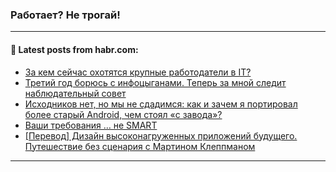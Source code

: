 ### Работает? Не трогай!

---
<!--
#### 🛠️ Technical stack:

![Java](https://img.shields.io/badge/Java-informational?logo=Oracle&style=flat&logoColor=white&color=FF4500)
![Kotlin](https://img.shields.io/badge/Kotlin-informational?logo=Kotlin&style=flat&logoColor=white&color=774D97)
![TS](https://img.shields.io/badge/TypeScript-informational?logo=typeScript&style=flat&logoColor=black&color=017acc)
![Python](https://img.shields.io/badge/Python-informational?logo=Python&style=flat&logoColor=black&color=ffdd54) <br>
![Spring](https://img.shields.io/badge/Spring-informational?logo=Spring&style=flat&logoColor=white&color=6DB33F) 
![SpringBoot](https://img.shields.io/badge/SpringBoot-informational?logo=SpringBoot&style=flat&logoColor=white&color=6DB33F)
![Nest](https://img.shields.io/badge/NestJS-informational?logo=NestJS&style=flat&logoColor=white&color=E0234E) 
![NodeJS](https://img.shields.io/badge/NodeJS-informational?logo=node.js&style=flat&logoColor=white&color=70A760)<br>
![PostgreSQL](https://img.shields.io/badge/PostgreSQL-informational?logo=PostgreSQL&style=flat&logoColor=white&color=DAA520)
![MongoDB](https://img.shields.io/badge/MongoDB-informational?logo=MongoDB&style=flat&logoColor=white&color=870000)
![Apache](https://img.shields.io/badge/Apache-informational?logo=apache&style=flat&logoColor=white&color=f74e28)

___ 


#### 🛠️ Most used languages:

[![Top Langs](https://github-readme-stats-git-master-advtsetting-gmailcom.vercel.app/api/top-langs/?username=zloylis&langs_count=10&hide_title=true&title_color=e6edf3&size_weight=0.5&count_weight=0.5&layout=compact&hide_border=true&theme=dracula)](https://github.com/zloylis)

---
-->

#### 💬 Latest posts from habr.com:

<!-- BLOG-POST-LIST:START -->
- [За кем сейчас охотятся крупные работодатели в IT?](https://habr.com/ru/companies/hitch_outstaff/articles/803177/?utm_source=habrahabr&utm_medium=rss&utm_campaign=803177)
- [Третий год борюсь с инфоцыганами. Теперь за мной следит наблюдательный совет](https://habr.com/ru/articles/802937/?utm_source=habrahabr&utm_medium=rss&utm_campaign=802937)
- [Исходников нет, но мы не сдадимся: как и зачем я портировал более старый Android, чем стоял «с завода»?](https://habr.com/ru/companies/timeweb/articles/802591/?utm_source=habrahabr&utm_medium=rss&utm_campaign=802591)
- [Ваши требования … не SMART](https://habr.com/ru/companies/nspk/articles/801787/?utm_source=habrahabr&utm_medium=rss&utm_campaign=801787)
- [[Перевод] Дизайн высоконагруженных приложений будущего. Путешествие без сценария с Мартином Клеппманом](https://habr.com/ru/articles/802891/?utm_source=habrahabr&utm_medium=rss&utm_campaign=802891)
<!-- BLOG-POST-LIST:END -->

---
<!--[![Top Langs](https://github-readme-stats-git-master-advtsetting-gmailcom.vercel.app/api/top-langs/?username=zloylis&langs_count=10&hide_title=false&title_color=e6edf3&size_weight=0.5&count_weight=0.5&layout=compact&hide_border=true&theme=dracula)](https://github.com/zloylis)
![GitHub stats](https://github-readme-stats-git-master-advtsetting-gmailcom.vercel.app/api?username=zloylis&show_icons=true&hide_border=true&theme=dracula&hide_title=true&include_all_commits=true&count_private=true&hide=contribs&hide_rank=true)-->
